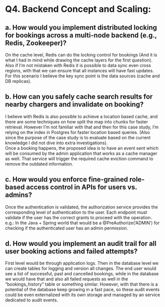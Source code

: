# Q4. Backend Concept and Scaling: 

## a.	How would you implement distributed locking for bookings across a multi-node backend (e.g., Redis, Zookeeper)? 
On the cache level, Redis can do the locking control for bookings (And it is what I had in mind while drawing the cache layers for the first question). Also if I’m not mistaken with Redis it is possible to data sync even cross regions, with that we can ensure that all instances will have fast updates. For this scenario I believe the key sync point is the data sources (cache and DB replicas).

## b. How can you safely cache search results for nearby chargers and invalidate on booking? 

I believe with Redis is also possible to achieve a location based cache, and there are some techniques on how split the map into chunks for faster retrieval. However I’m not familiar with that and then for this case study, I’m relying on the index in Postgres for faster location based queries. (Also since the purpose of the case study is to evaluate based on the current knowledge I did not dive into extra investigations).  
Once a booking happens, the proposed idea is to have an event sent which will be consumed by the admin application that works as a cache manager as well. That service will trigger the required cache eviction command to remove the outdated information. 

## c. How would you enforce fine-grained role-based access control in APIs for users vs. admins? 

Once the authentication is validated, the authorization service provides the corresponding level of authentication to the user. Each endpoint must validate if the user has the correct grants to proceed with the operation. e.g.: In the Java + Spring world that would be a @PreAuthorize(‘ADMIN’) for checking if the authenticated user has an admin permission.

## d. How would you implement an audit trail for all user booking actions and failed attempts?
First level would be through application logs. Then in the database level we can create tables for logging and version all changes. The end user would see a list of successful, past and cancelled bookings, while in the database we would have that and also all failed requests as well in the “bookings_history” table or something similar.
However, with that there is a potential of the database keep growing in a fast pace, so these audit events could be even externalized with its own storage and managed by an service dedicated to audit events.
